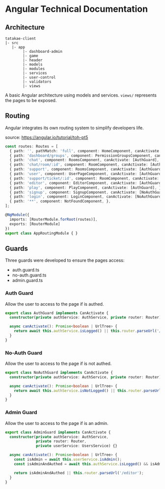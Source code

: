 # Angular Technical Documentation

## Architecture

    tatakae-client
    |- src
       |- app
            |- dashboard-admin
            |- game
            |- header
            |- models
            |- modules
            |- services
            |- user-control
            |- validators
            |- views

A basic Angular architecture using models and services. `views/` represents the pages to be exposed.

## Routing

Angular integrates its own routing system to simplify developers life.

source: https://angular.io/tutorial/toh-pt5

```ts
const routes: Routes = [
  { path: '', pathMatch: 'full', component: HomeComponent, canActivate: [NoAuthGuard], },
  { path: 'dashboard/groups', component: PermissionGroupsComponent, canActivate: [AdminGuard], },
  { path: 'chat', component: RoomsComponent, canActivate: [AuthGuard], },
  { path: 'chat/room/:id', component: RoomComponent, canActivate: [AuthGuard], },
  { path: 'support', component: RoomsComponent, canActivate: [AuthGuard], },
  { path: 'user', component: UserPageComponent, canActivate: [AuthGuard], },
  { path: 'support/ticket/:id', component: RoomComponent, canActivate: [AuthGuard], },
  { path: 'editor', component: EditorComponent, canActivate: [AuthGuard], },
  { path: 'play', component: PlayComponent, canActivate: [AuthGuard], },
  { path: 'signup', component: SignupComponent, canActivate: [NoAuthGuard], },
  { path: 'login', component: LoginComponent, canActivate: [NoAuthGuard], },
  { path: '**', component: NotFoundComponent, },
];

@NgModule({
  imports: [RouterModule.forRoot(routes)],
  exports: [RouterModule]
})
export class AppRoutingModule { }
```

## Guards

Three guards were developed to ensure the pages access:

- auth.guard.ts
- no-auth.guard.ts
- admin.guard.ts

### Auth Guard

Allow the user to access to the page if is authed.

```ts
export class AuthGuard implements CanActivate {
  constructor(private authService: AuthService, private router: Router) { }

  async canActivate(): Promise<boolean | UrlTree> {
    return await this.authService.isLogged() || this.router.parseUrl('/login');
  }
}
```

### No-Auth Guard

Allow the user to access to the page if is not authed.

```ts
export class NoAuthGuard implements CanActivate {
  constructor(private authService: AuthService, private router: Router) { }

  async canActivate(): Promise<boolean | UrlTree> {
    return await this.authService.isNotLogged() || this.router.parseUrl("/editor");
  }
}
```

### Admin Guard

Allow the user to access to the page if is an admin.

```ts
export class AdminGuard implements CanActivate {
  constructor(private authService: AuthService,
              private router: Router,
              private userService: UsersService) {}

  async canActivate(): Promise<boolean | UrlTree> {
    const isAdmin = await this.userService.isAdmin();
    const isAdminAndAuthed = await this.authService.isLogged() && isAdmin;

    return isAdminAndAuthed || this.router.parseUrl('/editor');
  }
}
```
